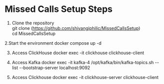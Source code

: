 # Missed Calls Setup Steps
1. Clone the repository  
git clone (https://github.com/shivangiphilic/MissedCallsSetup)  
cd MissedCallsSetup  

  2.Start the environment
docker compose up -d

3. Access ClickHouse
docker exec -it clickhouse clickhouse-client

4. Access Kafka
docker exec -it kafka-4 /opt/kafka/bin/kafka-topics.sh --list --bootstrap-server localhost:9092

5. Access Clickhouse
docker exec -it clickhouse-server clickhouse-client
